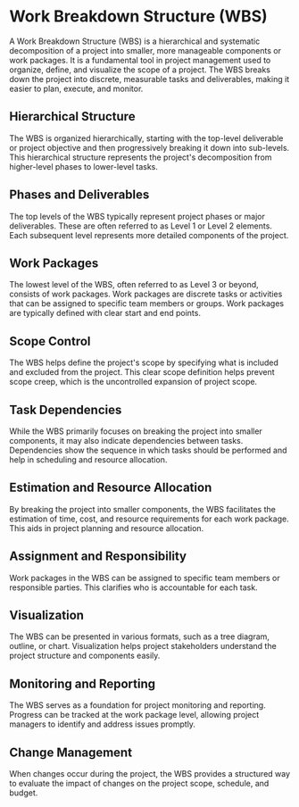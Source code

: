 # Work Breakdown Structure (WBS)
A Work Breakdown Structure (WBS) is a hierarchical and systematic decomposition of a project into smaller, more manageable components or work packages. It is a fundamental tool in project management used to organize, define, and visualize the scope of a project. The WBS breaks down the project into discrete, measurable tasks and deliverables, making it easier to plan, execute, and monitor.

## Hierarchical Structure
The WBS is organized hierarchically, starting with the top-level deliverable or project objective and then progressively breaking it down into sub-levels. This hierarchical structure represents the project's decomposition from higher-level phases to lower-level tasks.
## Phases and Deliverables
The top levels of the WBS typically represent project phases or major deliverables. These are often referred to as Level 1 or Level 2 elements. Each subsequent level represents more detailed components of the project.
## Work Packages
The lowest level of the WBS, often referred to as Level 3 or beyond, consists of work packages. Work packages are discrete tasks or activities that can be assigned to specific team members or groups. Work packages are typically defined with clear start and end points.
## Scope Control
The WBS helps define the project's scope by specifying what is included and excluded from the project. This clear scope definition helps prevent scope creep, which is the uncontrolled expansion of project scope.
## Task Dependencies
While the WBS primarily focuses on breaking the project into smaller components, it may also indicate dependencies between tasks. Dependencies show the sequence in which tasks should be performed and help in scheduling and resource allocation.
## Estimation and Resource Allocation
By breaking the project into smaller components, the WBS facilitates the estimation of time, cost, and resource requirements for each work package. This aids in project planning and resource allocation.
## Assignment and Responsibility
Work packages in the WBS can be assigned to specific team members or responsible parties. This clarifies who is accountable for each task.
## Visualization
The WBS can be presented in various formats, such as a tree diagram, outline, or chart. Visualization helps project stakeholders understand the project structure and components easily.
## Monitoring and Reporting
The WBS serves as a foundation for project monitoring and reporting. Progress can be tracked at the work package level, allowing project managers to identify and address issues promptly.
## Change Management
When changes occur during the project, the WBS provides a structured way to evaluate the impact of changes on the project scope, schedule, and budget.

